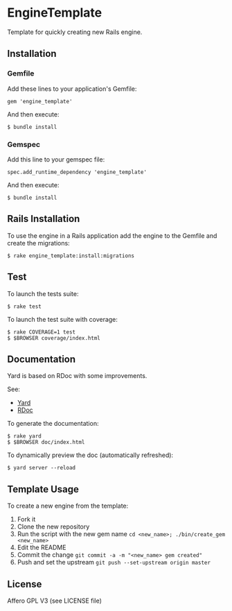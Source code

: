 # EngineTemplate

Template for quickly creating new Rails engine.


## Installation

### Gemfile

Add these lines to your application's Gemfile:

    gem 'engine_template'

And then execute:

    $ bundle install

### Gemspec

Add this line to your gemspec file:

    spec.add_runtime_dependency 'engine_template'

And then execute:

    $ bundle install


## Rails Installation

To use the engine in a Rails application add the engine to the Gemfile and create the migrations:

    $ rake engine_template:install:migrations


## Test

To launch the tests suite:

    $ rake test

To launch the test suite with coverage:

    $ rake COVERAGE=1 test
    $ $BROWSER coverage/index.html


## Documentation

Yard is based on RDoc with some improvements.

See:

* [Yard](https://github.com/lsegal/yard/wiki/GettingStarted)
* [RDoc](https://github.com/rdoc/rdoc)

To generate the documentation:

    $ rake yard
    $ $BROWSER doc/index.html

To dynamically preview the doc (automatically refreshed):

    $ yard server --reload


## Template Usage

To create a new engine from the template:

1. Fork it
2. Clone the new repository
3. Run the script with the new gem name `cd <new_name>; ./bin/create_gem <new_name>`
4. Edit the README
5. Commit the change `git commit -a -m "<new_name> gem created"`
6. Push and set the upstream `git push --set-upstream origin master`

## License

Affero GPL V3 (see LICENSE file)